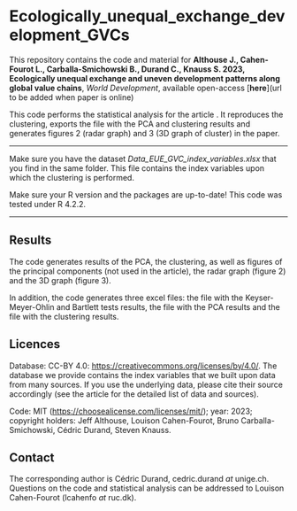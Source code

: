 # Ecologically_unequal_exchange_development_GVCs

This repository contains the code and material for __Althouse J., Cahen-Fourot L., Carballa-Smichowski B., Durand C., Knauss S. 2023, Ecologically unequal exchange and uneven development patterns along global value chains__, _World Development_, available open-access [__here__](url to be added when paper is online)

This code performs the statistical analysis for the article . It reproduces the clustering, exports the file with the PCA and clustering results and generates figures 2 (radar graph) and 3 (3D graph of cluster) in the paper.

---
Make sure you have the dataset _Data_EUE_GVC_index_variables.xlsx_ that you find in the same folder. This file contains the index variables upon which the clustering is performed.

Make sure your R version and the packages are up-to-date! This code was tested under R 4.2.2.

---

## Results

The code generates results of the PCA, the clustering, as well as figures of the principal components (not used in the article), the radar graph (figure 2) and the 3D graph (figure 3). 

In addition, the code generates three excel files: the file with the Keyser-Meyer-Ohlin and Bartlett tests results, the file with the PCA results and the file with the clustering results.

## Licences

Database: CC-BY 4.0: https://creativecommons.org/licenses/by/4.0/. The database we provide contains the index variables that we built upon data from many sources. If you use the underlying data, please cite their source accordingly (see the article for the detailed list of data and sources).

Code: MIT (https://choosealicense.com/licenses/mit/); year: 2023; copyright holders: Jeff Althouse, Louison Cahen-Fourot, Bruno Carballa-Smichowski, Cédric Durand, Steven Knauss.

## Contact
 
The corresponding author is Cédric Durand, cedric.durand _at_ unige.ch. Questions on the code and statistical analysis can be addressed to Louison Cahen-Fourot (lcahenfo _at_ ruc.dk).
